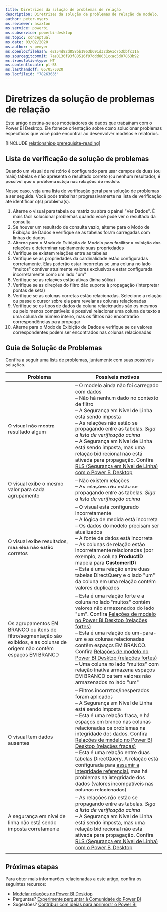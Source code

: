 ```yaml
---
title: Diretrizes da solução de problemas de relação
description: Diretrizes da solução de problemas de relação de modelo.
author: peter-myers
ms.reviewer: asaxton
ms.service: powerbi
ms.subservice: powerbi-desktop
ms.topic: conceptual
ms.date: 03/02/2020
ms.author: v-pemyer
ms.openlocfilehash: e2854d82d858bb1963b691d32d561c7b3bbfc11a
ms.sourcegitcommit: 7aa0136f93f88516f97ddd8031ccac5d07863b92
ms.translationtype: HT
ms.contentlocale: pt-BR
ms.lasthandoff: 05/05/2020
ms.locfileid: "78263635"
---
```

# <a name="relationship-troubleshooting-guidance"></a>Diretrizes da solução de problemas de relação

Este artigo destina-se aos modeladores de dados que trabalham com o Power BI Desktop. Ele fornece orientação sobre como solucionar problemas específicos que você pode encontrar ao desenvolver modelos e relatórios.

[!INCLUDE [relationships-prerequisite-reading](includes/relationships-prerequisite-reading.md)]

## <a name="troubleshooting-checklist"></a>Lista de verificação de solução de problemas

Quando um visual de relatório é configurado para usar campos de duas (ou mais) tabelas e não apresenta o resultado correto (ou nenhum resultado), é possível que o problema esteja nas relações de modelo.

Nesse caso, veja uma lista de verificação geral para solução de problemas a ser seguida. Você pode trabalhar progressivamente na lista de verificação até identificar o(s) problema(s).

1. Alterne o visual para tabela ou matriz ou abra o painel "Ver Dados". É mais fácil solucionar problemas quando você pode ver o resultado da consulta
1. Se houver um resultado de consulta vazio, alterne para o Modo de Exibição de Dados e verifique se as tabelas foram carregadas com linhas de dados
1. Alterne para o Modo de Exibição de Modelo para facilitar a exibição das relações e determinar rapidamente suas propriedades
1. Verifique se existem relações entre as tabelas
1. Verifique se as propriedades da cardinalidade estão configuradas corretamente. Elas poderão estar incorretas se uma coluna no lado "muitos" contiver atualmente valores exclusivos e estar configurada incorretamente como um lado "um"
1. Verifique se as relações estão ativas (linha sólida)
1. Verifique se as direções do filtro dão suporte à propagação (interpretar pontas de seta)
1. Verifique se as colunas corretas estão relacionadas. Selecione a relação ou passe o cursor sobre ela para revelar as colunas relacionadas
1. Verifique se os tipos de dados da coluna relacionados são os mesmos ou pelo menos compatíveis: é possível relacionar uma coluna de texto a uma coluna de número inteiro, mas os filtros não encontrarão correspondências para propagar
1. Alterne para o Modo de Exibição de Dados e verifique se os valores correspondentes podem ser encontrados nas colunas relacionadas

## <a name="troubleshooting-guide"></a>Guia de Solução de Problemas

Confira a seguir uma lista de problemas, juntamente com suas possíveis soluções.

|Problema|Possíveis motivos|
|---------|---------|
|O visual não mostra resultado algum|– O modelo ainda não foi carregado com dados<br />– Não há nenhum dado no contexto de filtro<br />– A Segurança em Nível de Linha está sendo imposta<br />– As relações não estão se propagando entre as tabelas. _Siga a lista de verificação acima_<br />– A Segurança em Nível de Linha está sendo imposta, mas uma relação bidirecional não está ativada para propagação. Confira [RLS (Segurança em Nível de Linha) com o Power BI Desktop](../desktop-rls.md)|
|O visual exibe o mesmo valor para cada agrupamento |– Não existem relações<br />– As relações não estão se propagando entre as tabelas. _Siga a lista de verificação acima_|
|O visual exibe resultados, mas eles não estão corretos|– O visual está configurado incorretamente<br />– A lógica de medida está incorreta<br />– Os dados do modelo precisam ser atualizados<br />– A fonte de dados está incorreta<br />– As colunas de relação estão incorretamente relacionadas (por exemplo, a coluna **ProductID** mapeia para **CustomerID**)<br />– Esta é uma relação entre duas tabelas DirectQuery e o lado "um" da coluna em uma relação contém valores duplicados|
|Os agrupamentos EM BRANCO ou itens de filtro/segmentação são exibidos, e as colunas de origem não contêm espaços EM BRANCO|– Esta é uma relação forte e a coluna no lado "muitos" contém valores não armazenados do lado "um". Confira [Relações de modelo no Power BI Desktop (relações fortes)](../desktop-relationships-understand.md#strong-relationships)<br />– Esta é uma relação de um-para-um e as colunas relacionadas contêm espaços EM BRANCO. Confira [Relações de modelo no Power BI Desktop (relações fortes)](../desktop-relationships-understand.md#strong-relationships)<br />– Uma coluna no lado "muitos" com relação inativa armazena espaços EM BRANCO ou tem valores não armazenados no lado "um"|
|O visual tem dados ausentes|– Filtros incorretos/inesperados foram aplicados<br />– A Segurança em Nível de Linha está sendo imposta<br />– Esta é uma relação fraca, e há espaços em branco nas colunas relacionadas ou problemas na integridade dos dados. Confira [Relações de modelo no Power BI Desktop (relações fracas)](../desktop-relationships-understand.md#weak-relationships)<br />– Esta é uma relação entre duas tabelas DirectQuery. A relação está configurada para [assumir a integridade referencial](../desktop-relationships-understand.md#assume-referential-integrity), mas há problemas na integridade dos dados (valores incompatíveis nas colunas relacionadas)|
|A segurança em nível de linha não está sendo imposta corretamente|– As relações não estão se propagando entre as tabelas. _Siga a lista de verificação acima_<br />– A Segurança em Nível de Linha está sendo imposta, mas uma relação bidirecional não está ativada para propagação. Confira [RLS (Segurança em Nível de Linha) com o Power BI Desktop](../desktop-rls.md)|
|||

## <a name="next-steps"></a>Próximas etapas

Para obter mais informações relacionadas a este artigo, confira os seguintes recursos:

- [Modelar relações no Power BI Desktop](../desktop-relationships-understand.md)
- Perguntas? [Experimente perguntar à Comunidade do Power BI](https://community.powerbi.com/)
- Sugestões? [Contribuir com ideias para aprimorar o Power BI](https://ideas.powerbi.com/)
